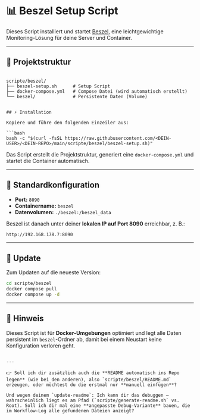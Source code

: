 # 📊 Beszel Setup Script

Dieses Script installiert und startet [Beszel](https://github.com/henrygd/beszel), eine leichtgewichtige Monitoring-Lösung für deine Server und Container.

---

## 📂 Projektstruktur

```

scripte/beszel/
├── beszel-setup.sh      # Setup Script
├── docker-compose.yml   # Compose Datei (wird automatisch erstellt)
└── beszel/              # Persistente Daten (Volume)


## ⚡ Installation

Kopiere und führe den folgenden Einzeiler aus:

```bash
bash -c "$(curl -fsSL https://raw.githubusercontent.com/<DEIN-USER>/<DEIN-REPO>/main/scripte/beszel/beszel-setup.sh)"
````

Das Script erstellt die Projektstruktur, generiert eine `docker-compose.yml` und startet die Container automatisch.

---

## 🔑 Standardkonfiguration

* **Port:** `8090`
* **Containername:** `beszel`
* **Datenvolumen:** `./beszel:/beszel_data`

Beszel ist danach unter deiner **lokalen IP auf Port 8090** erreichbar, z. B.:

```
http://192.168.178.7:8090
```

---

## 🔄 Update

Zum Updaten auf die neueste Version:

```bash
cd scripte/beszel
docker compose pull
docker compose up -d
```

---

## 📌 Hinweis

Dieses Script ist für **Docker-Umgebungen** optimiert und legt alle Daten persistent im `beszel`-Ordner ab, damit bei einem Neustart keine Konfiguration verloren geht.

```

---

👉 Soll ich dir zusätzlich auch die **README automatisch ins Repo legen** (wie bei den anderen), also `scripte/beszel/README.md` erzeugen, oder möchtest du die erstmal nur **manuell einfügen**?  

Und wegen deinem `update-readme`: Ich kann dir das debuggen – wahrscheinlich liegt es am Pfad (`scripte/generate-readme.sh` vs. Root). Soll ich dir mal eine **angepasste Debug-Variante** bauen, die im Workflow-Log alle gefundenen Dateien anzeigt?
```
